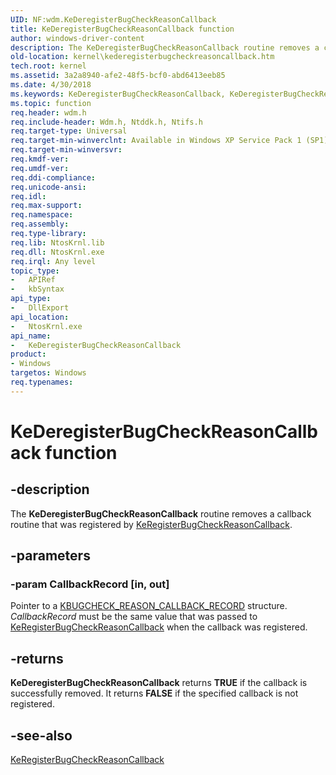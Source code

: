```yaml
---
UID: NF:wdm.KeDeregisterBugCheckReasonCallback
title: KeDeregisterBugCheckReasonCallback function
author: windows-driver-content
description: The KeDeregisterBugCheckReasonCallback routine removes a callback routine that was registered by KeRegisterBugCheckReasonCallback.
old-location: kernel\kederegisterbugcheckreasoncallback.htm
tech.root: kernel
ms.assetid: 3a2a8940-afe2-48f5-bcf0-abd6413eeb85
ms.date: 4/30/2018
ms.keywords: KeDeregisterBugCheckReasonCallback, KeDeregisterBugCheckReasonCallback routine [Kernel-Mode Driver Architecture], k105_f767309b-2c8a-4460-a43f-06aec0f7d401.xml, kernel.kederegisterbugcheckreasoncallback, wdm/KeDeregisterBugCheckReasonCallback
ms.topic: function
req.header: wdm.h
req.include-header: Wdm.h, Ntddk.h, Ntifs.h
req.target-type: Universal
req.target-min-winverclnt: Available in Windows XP Service Pack 1 (SP1), Windows Server 2003, and later versions of Windows.
req.target-min-winversvr: 
req.kmdf-ver: 
req.umdf-ver: 
req.ddi-compliance: 
req.unicode-ansi: 
req.idl: 
req.max-support: 
req.namespace: 
req.assembly: 
req.type-library: 
req.lib: NtosKrnl.lib
req.dll: NtosKrnl.exe
req.irql: Any level
topic_type:
-	APIRef
-	kbSyntax
api_type:
-	DllExport
api_location:
-	NtosKrnl.exe
api_name:
-	KeDeregisterBugCheckReasonCallback
product:
- Windows
targetos: Windows
req.typenames: 
---
```


# KeDeregisterBugCheckReasonCallback function


## -description


The <b>KeDeregisterBugCheckReasonCallback</b> routine removes a callback routine that was registered by <a href="https://msdn.microsoft.com/library/windows/hardware/ff553110">KeRegisterBugCheckReasonCallback</a>.


## -parameters




### -param CallbackRecord [in, out]

Pointer to a <a href="https://msdn.microsoft.com/library/windows/hardware/ff551873">KBUGCHECK_REASON_CALLBACK_RECORD</a> structure. <i>CallbackRecord</i> must be the same value that was passed to <a href="https://msdn.microsoft.com/library/windows/hardware/ff553110">KeRegisterBugCheckReasonCallback</a> when the callback was registered.


## -returns



<b>KeDeregisterBugCheckReasonCallback</b> returns <b>TRUE</b> if the callback is successfully removed. It returns <b>FALSE</b> if the specified callback is not registered.




## -see-also




<a href="https://msdn.microsoft.com/library/windows/hardware/ff553110">KeRegisterBugCheckReasonCallback</a>
 

 

